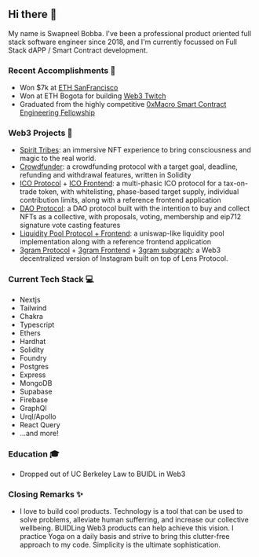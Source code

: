## Hi there 👋
My name is Swapneel Bobba. I've been a professional product oriented full stack software engineer since 2018, and I'm currently focussed on  Full Stack dAPP / Smart Contract development.

### Recent Accomplishments :tada:
- Won $7k at [ETH SanFrancisco](https://ethglobal.com/showcase/splash-fb6r0)
- Won at ETH Bogota for building [Web3 Twitch](https://ethglobal.com/showcase/dwitch-ux1hk)
- Graduated from the highly competitive [0xMacro Smart Contract Engineering Fellowship](https://0xmacro.com/engineering-fellowship) 

### Web3 Projects :handbag:
- [Spirit Tribes](https://spirittribes.xyz): an immersive NFT experience to bring consciousness and magic to the real world.
- [Crowdfunder](https://github.com/itsswappyb/student.itsswappyb/tree/main/crowdfund): a crowdfunding protocol with a target goal, deadline, refunding and withdrawal features, written in Solidity
- [ICO Protocol](https://github.com/itsswappyb/student.itsswappyb/tree/main/ico) + [ICO Frontend](https://github.com/itsswappyb/student.itsswappyb/tree/main/ico-frontend): a multi-phasic ICO protocol for a tax-on-trade token, with whitelisting, phase-based target supply, individual contribution limits, along with a reference frontend application
- [DAO Protocol](https://github.com/itsswappyb/student.itsswappyb/tree/main/dao): a DAO protocol built with the intention to buy and collect NFTs as a collective, with proposals, voting, membership and eip712 signature vote casting features
- [Liquidity Pool Protocol + Frontend](https://github.com/itsswappyb/student.itsswappyb/tree/main/lp): a uniswap-like liquidity pool implementation along with a reference frontend application
- [3gram Protocol](https://github.com/itsswappyb/3gram-contracts) + [3gram Frontend](https://github.com/itsswappyb/3gram-ui) + [3gram subgraph](https://github.com/itsswappyb/3gram-subgraph-dev): a Web3 decentralized version of Instagram built on top of Lens Protocol. 

### Current Tech Stack :computer:
- Nextjs
- Tailwind
- Chakra
- Typescript
- Ethers
- Hardhat
- Solidity
- Foundry
- Postgres
- Express
- MongoDB
- Supabase
- Firebase
- GraphQl
- Urql/Apollo
- React Query
- ...and more!

### Education :mortar_board:
- Dropped out of UC Berkeley Law to BUIDL in Web3

### Closing Remarks :sparkles:
- I love to build cool products. Technology is a tool that can be used to solve problems, alleviate human sufferring, and increase our collective wellbeing. BUIDLing Web3 products can help achieve this vision. I practice Yoga on a daily basis and strive to bring this clutter-free approach to my code. Simplicity is the ultimate sophistication.


<!--
**itsswappyb/itsswappyb** is a ✨ _special_ ✨ repository because its `README.md` (this file) appears on your GitHub profile.

Here are some ideas to get you started:

- 🔭 I’m currently working on ...
- 🌱 I’m currently learning ...
- 👯 I’m looking to collaborate on ...
- 🤔 I’m looking for help with ...
- 💬 Ask me about ...
- 📫 How to reach me: ...
- 😄 Pronouns: ...
- ⚡ Fun fact: ...
-->

